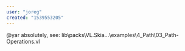 ```yaml
---
user: "joreg"
created: "1539553205"
---
```


@yar absolutely, see: lib\packs\VL.Skia...\examples\4_Path\03_Path-Operations.vl
